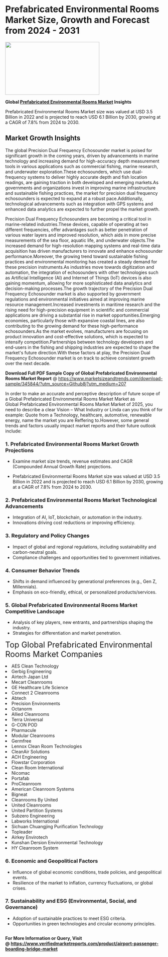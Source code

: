 <H1>Prefabricated Environmental Rooms Market Size, Growth and Forecast from 2024 - 2031</H1><img class="aligncenter size-medium wp-image-584254" src="https://thirdeyenews.in/wp-content/uploads/2024/09/Global-Market-Research-300x168.jpeg" alt="" width="300" height="168" /><p><strong>Global&nbsp;<a href="https://www.marketsizeandtrends.com/download-sample/345844/?utm_source=Github8j?utm_medium=207">Prefabricated Environmental Rooms Market</a> Insights</strong></p><p>Prefabricated Environmental Rooms Market size was valued at USD 3.5 Billion in 2022 and is projected to reach USD 6.1 Billion by 2030, growing at a CAGR of 7.8% from 2024 to 2030.</p><p><h2>Market Growth Insights</h2> <p>The global Precision Dual Frequency Echosounder market is poised for significant growth in the coming years, driven by advancements in marine technology and increasing demand for high-accuracy depth measurement tools in various applications such as commercial fishing, marine research, and underwater exploration.These echosounders, which use dual-frequency systems to deliver highly accurate depth and fish location readings, are gaining traction in both developed and emerging markets.As governments and organizations invest in improving marine infrastructure and sustainable fishing practices, the market for precision dual frequency echosounders is expected to expand at a robust pace.Additionally, technological advancements such as integration with GPS systems and enhanced data analytics are expected to further propel the market growth.</p> <p>Precision Dual Frequency Echosounders are becoming a critical tool in marine-related industries.These devices, capable of operating at two different frequencies, offer advantages such as better penetration of various water layers and improved resolution, which aids in more precise measurements of the sea floor, aquatic life, and underwater objects.The increased demand for high-resolution mapping systems and real-time data acquisition has driven manufacturers to innovate and enhance echosounder performance.Moreover, the growing trend toward sustainable fishing practices and environmental monitoring has created a steady demand for these precision instruments.As industries move towards digitization and automation, the integration of echosounders with other technologies such as Artificial Intelligence (AI) and Internet of Things (IoT) devices is also gaining momentum, allowing for more sophisticated data analytics and decision-making processes.The growth trajectory of the Precision Dual Frequency Echosounder market is also supported by government regulations and environmental initiatives aimed at improving marine resource management.Increased investments in maritime research and the rising need for high-precision equipment in scientific and commercial applications are driving a substantial rise in market opportunities.Emerging economies, particularly those with expansive coastal lines, are also contributing to the growing demand for these high-performance echosounders.As the market evolves, manufacturers are focusing on product innovation and cost-effective solutions, which is expected to intensify competition.Partnerships between technology developers and end-users in the fishing and shipping industries are expected to shape the market's future direction.With these factors at play, the Precision Dual Frequency Echosounder market is on track to achieve consistent growth over the next decade.</p> <p><span class=""><strong>Download Full PDF Sample Copy of Global Prefabricated Environmental Rooms Market Report</strong> @ <a href="https://www.marketsizeandtrends.com/download-sample/345844/?utm_source=Github8j?utm_medium=207" target="_blank">https://www.marketsizeandtrends.com/download-sample/345844/?utm_source=Github8j?utm_medium=207</a></span></p><p>In order to make an accurate and perceptive description of future scope of a Global&nbsp;Prefabricated Environmental Rooms Market Market as Global&nbsp;Prefabricated Environmental Rooms Market Market of 2025, you need to describe a clear Vision &ndash; What Industry or Linda can you think of for example: Quote from a Technology, healthcare, automotive, renewable energy, name the market you are Reffering to.However, some general trends and factors usually impact market reports and their future outlook include:</p><h3>1.&nbsp;<strong>Prefabricated Environmental Rooms Market Growth Projections</strong></h3><ul><li>Examine market size trends, revenue estimates and CAGR (Compounded Annual Growth Rate) projections.</li><li><p>Prefabricated Environmental Rooms Market size was valued at USD 3.5 Billion in 2022 and is projected to reach USD 6.1 Billion by 2030, growing at a CAGR of 7.8% from 2024 to 2030.</p></li></ul><h3>2.&nbsp;<strong>Prefabricated Environmental Rooms Market Technological Advancements</strong></h3><ul><li>Integration of AI, IoT, blockchain, or automation in the industry.</li><li>Innovations driving cost reductions or improving efficiency.</li></ul><h3>3.&nbsp;<strong>Regulatory and Policy Changes</strong></h3><ul><li>Impact of global and regional regulations, including sustainability and carbon-neutral goals.</li><li>Compliance challenges and opportunities tied to government initiatives.</li></ul><h3>4.&nbsp;<strong>Consumer Behavior Trends</strong></h3><ul><li>Shifts in demand influenced by generational preferences (e.g., Gen Z, Millennials).</li><li>Emphasis on eco-friendly, ethical, or personalized products/services.</li></ul><h3>5.&nbsp;<strong>Global Prefabricated Environmental Rooms Market Competitive Landscape</strong></h3><ul><li>Analysis of key players, new entrants, and partnerships shaping the industry.</li><li>Strategies for differentiation and market penetration.</li></ul><p data-pm-slice="1 1 []"><span style="color: inherit; font-family: inherit; font-size: 25px;">Top Global Prefabricated Environmental Rooms Market Companies</span></p><div class="" data-test-id=""><p><li>AES Clean Technology</li><li> Gerbig Engineering</li><li> Airtech Japan Ltd</li><li> Mecart Cleanrooms</li><li> GE Healthcare Life Science</li><li> Connect 2 Cleanrooms</li><li> Abtech</li><li> Precision Environments</li><li> Octanorm</li><li> Allied Cleanrooms</li><li> Terra Universal</li><li> G-CON POD</li><li> Pharmacule</li><li> Modular Cleanrooms</li><li> Germfree</li><li> Lennox Clean Room Technologies</li><li> CleanAir Solutions</li><li> ACH Engineering</li><li> Flowstar Corporation</li><li> Clean Room International</li><li> Nicomac</li><li> Portafab</li><li> ProCleanroom</li><li> American Cleanroom Systems</li><li> Bigneat</li><li> Cleanrooms By United</li><li> United Cleanrooms</li><li> United Partition Systems</li><li> Subzero Engineering</li><li> Labworks International</li><li> Sichuan Chuangjing Purification Technology</li><li> Topleader</li><li> Airkey Envirotech</li><li> Kunshan Dersion Environmental Technology</li><li> HY Cleanroom System</li></p></div><h3>6.&nbsp;<strong>Economic and Geopolitical Factors</strong></h3><ul><li>Influence of global economic conditions, trade policies, and geopolitical events.</li><li>Resilience of the market to inflation, currency fluctuations, or global crises.</li></ul><h3>7.&nbsp;<strong>Sustainability and ESG (Environmental, Social, and Governance)</strong></h3><ul><li>Adoption of sustainable practices to meet ESG criteria.</li><li>Opportunities in green technologies and circular economy principles.</li></ul><h2><strong style="font-size: 14px;">For More Information or Query, Visit @&nbsp;</strong><a style="background-color: #ffffff; font-size: 14px;" href="https://www.marketsizeandtrends.com/report/prefabricated-environmental-rooms-market/" target="_blank">https://www.verifiedmarketreports.com/product/airport-passenger-boarding-bridge-market</a></h2>